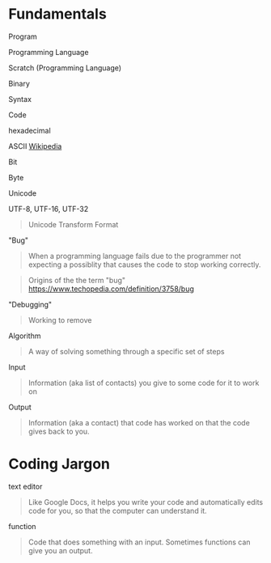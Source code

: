 # Fundamentals
Program

Programming Language

Scratch (Programming Language)

Binary

Syntax

Code

hexadecimal

ASCII
    [Wikipedia](https://en.wikipedia.org/wiki/ASCII)

Bit

Byte

Unicode

UTF-8, UTF-16, UTF-32
> Unicode Transform Format

"Bug"
> When a programming language fails due to the programmer not expecting a possiblity that causes the code to stop working correctly.

> Origins of the the term "bug"
> https://www.techopedia.com/definition/3758/bug

"Debugging"
> Working to remove

Algorithm
> A way of solving something through a specific set of steps

Input
> Information (aka list of contacts) you give to some code for it to work on

Output
> Information (aka a contact) that code has worked on that the code gives back to you.

# Coding Jargon
text editor
> Like Google Docs, it helps you write your code and automatically edits code for you, so that the computer can understand it.

function
> Code that does something with an input. Sometimes functions can give you an output.
